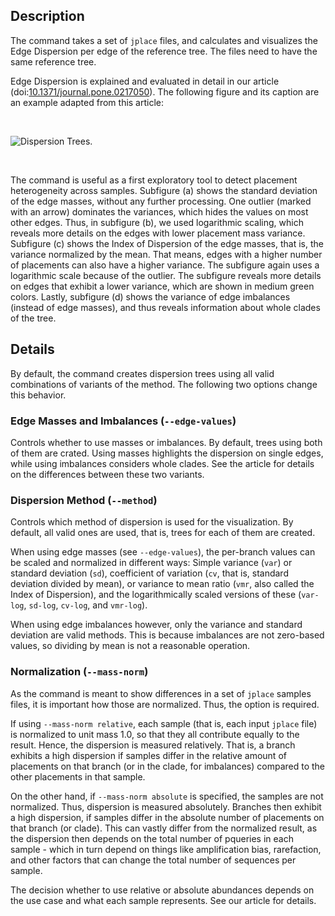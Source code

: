 ## Description

The command takes a set of `jplace` files, and calculates and visualizes the Edge Dispersion per edge of the reference tree. The files need to have the same reference tree.

Edge Dispersion is explained and evaluated in detail in our article (doi:[10.1371/journal.pone.0217050](https://doi.org/10.1371/journal.pone.0217050)). The following figure and its caption are an example adapted from this article:

<br>

![Dispersion Trees.](https://github.com/lczech/gappa/blob/master/doc/png/analyze_dispersion.png?raw=true)

<br>

The command is useful as a first exploratory tool to detect placement heterogeneity across samples. Subfigure (a) shows the standard deviation of the edge masses, without any further processing. One outlier (marked with an arrow) dominates the variances, which hides the values on most other edges. Thus, in subfigure (b), we used logarithmic scaling, which reveals more details on the edges with lower placement mass variance.
Subfigure (c) shows the Index of Dispersion of the edge masses, that is, the variance normalized by the mean. That means, edges with a higher number of placements can also have a higher variance. The subfigure again uses a logarithmic scale because of the outlier. The subfigure reveals more details on edges that exhibit a lower variance, which are shown in medium green colors. Lastly, subfigure (d) shows the variance of edge imbalances (instead of edge masses), and thus reveals information about whole clades of the tree.

## Details

By default, the command creates dispersion trees using all valid combinations of variants of the method. The following two options change this behavior.

### Edge Masses and Imbalances (`--edge-values`)

Controls whether to use masses or imbalances. By default, trees using both of them are crated. Using masses highlights the dispersion on single edges, while using imbalances considers whole clades. See the article for details on the differences between these two variants.

### Dispersion Method (`--method`)

Controls which method of dispersion is used for the visualization. By default, all valid ones are used, that is, trees for each of them are created.

When using edge masses (see `--edge-values`), the per-branch values can be scaled and normalized in different ways: Simple variance (`var`) or standard deviation (`sd`), coefficient of variation (`cv`, that is, standard deviation divided by mean), or variance to mean ratio (`vmr`, also called the Index of Dispersion), and the logarithmically scaled versions of these (`var-log`, `sd-log`, `cv-log`, and `vmr-log`).

When using edge imbalances however, only the variance and standard deviation are valid methods. This is because imbalances are not zero-based values, so dividing by mean is not a reasonable operation.

### Normalization (`--mass-norm`)

As the command is meant to show differences in a set of `jplace` samples files, it is important how those are normalized. Thus, the option is required.

If using `--mass-norm relative`, each sample (that is, each input `jplace` file) is normalized to unit mass 1.0, so that they all contribute equally to the result. Hence, the dispersion is measured relatively. That is, a branch exhibits a high dispersion if samples differ in the relative amount of placements on that branch (or in the clade, for imbalances) compared to the other placements in that sample.

On the other hand, if `--mass-norm absolute` is specified, the samples are not normalized. Thus, dispersion is measured absolutely. Branches then exhibit a high dispersion, if samples differ in the absolute number of placements on that branch (or clade). This can vastly differ from the normalized result, as the dispersion then depends on the total number of pqueries in each sample - which in turn depend on things like amplification bias, rarefaction, and other factors that can change the total number of sequences per sample.

The decision whether to use relative or absolute abundances depends on the use case and what each sample represents. See our article for details.

<!--
Example to run both:
${GAPPA} analyze dispersion --jplace-path ${SAMPLES} --write-svg-tree --svg-tree-ladderize --out-dir ${BASEDIR}/dispersion/ --tree-file-prefix disp_rel_ --mass-norm relative
${GAPPA} analyze dispersion --jplace-path ${SAMPLES} --write-svg-tree --svg-tree-ladderize --out-dir ${BASEDIR}/dispersion/ --tree-file-prefix disp_abs_ --mass-norm absolute

Caveat: imbalances basically only makes sense with relative masses... should mention that!
-->
